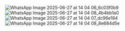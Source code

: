 
![WhatsApp Image 2025-06-27 at 14 04 06_6c03f0b9](https://github.com/user-attachments/assets/9b5e33c1-4c8c-48fb-978e-ad42141d5cc0)
![WhatsApp Image 2025-06-27 at 14 04 08_4b4bb1a0](https://github.com/user-attachments/assets/b5868b03-fc0b-4cd0-9212-5fd08d3e5b31)
![WhatsApp Image 2025-06-27 at 14 04 07_dc96e184](https://github.com/user-attachments/assets/4c3a77bd-8e55-4447-b822-3fdf461f5894)
![WhatsApp Image 2025-06-27 at 14 04 08_8e684d5e](https://github.com/user-attachments/assets/a14e4baf-9086-42d0-976c-563a68835251)
